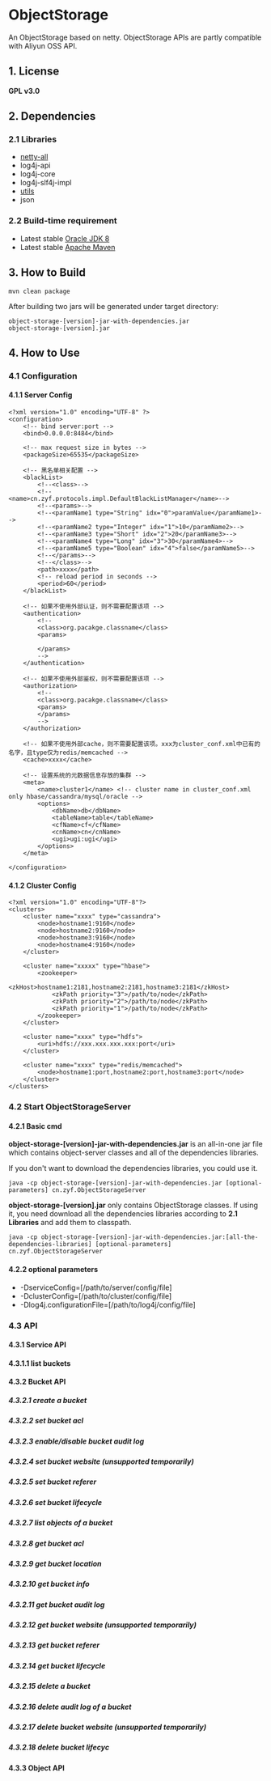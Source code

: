 # ObjectStorage
An ObjectStorage based on netty. ObjectStorage APIs are partly compatible with Aliyun OSS API. 

## 1. License

**GPL v3.0**

## 2. Dependencies

### 2.1 Libraries
 + [netty-all](http://netty.io/)
 + log4j-api
 + log4j-core
 + log4j-slf4j-impl
 + [utils](https://github.com/zhangyf/util) 
 + json
 
### 2.2 Build-time requirement
 + Latest stable [Oracle JDK 8](http://www.oracle.com/technetwork/java/javase/downloads/index.html)
 + Latest stable [Apache Maven](http://maven.apache.org/)
 
## 3. How to Build

    mvn clean package

After building two jars will be generated under target directory:
    
    object-storage-[version]-jar-with-dependencies.jar
    object-storage-[version].jar
  

## 4. How to Use
### 4.1 Configuration

#### 4.1.1 Server Config


    <?xml version="1.0" encoding="UTF-8" ?>
    <configuration>
        <!-- bind server:port -->
        <bind>0.0.0.0:8484</bind>
    
        <!-- max request size in bytes -->
        <packageSize>65535</packageSize>
    
        <!-- 黑名单相关配置 -->
        <blackList>
            <!--<class>-->
            <!--<name>cn.zyf.protocols.impl.DefaultBlackListManager</name>-->
            <!--<params>-->
            <!--<paramName1 type="String" idx="0">paramValue</paramName1>-->
            <!--<paramName2 type="Integer" idx="1">10</paramName2>-->
            <!--<paramName3 type="Short" idx="2">20</paramName3>-->
            <!--<paramName4 type="Long" idx="3">30</paramName4>-->
            <!--<paramName5 type="Boolean" idx="4">false</paramName5>-->
            <!--</params>-->
            <!--</class>-->
            <path>xxxx</path>
            <!-- reload period in seconds -->
            <period>60</period>
        </blackList>
    
        <!-- 如果不使用外部认证，则不需要配置该项 -->
        <authentication>
            <!--
            <class>org.pacakge.classname</class>
            <params>
    
            </params>
            -->
        </authentication>
    
        <!-- 如果不使用外部鉴权，则不需要配置该项 -->
        <authorization>
            <!--
            <class>org.pacakge.classname</class>
            <params>
            </params>
            -->
        </authorization>
    
        <!-- 如果不使用外部cache，则不需要配置该项。xxx为cluster_conf.xml中已有的名字，且type仅为redis/memcached -->
        <cache>xxxx</cache>
    
        <!-- 设置系统的元数据信息存放的集群 -->
        <meta>
            <name>cluster1</name> <!-- cluster name in cluster_conf.xml  only hbase/cassandra/mysql/oracle -->
            <options>
                <dbName>db</dbName>
                <tableName>table</tableName>
                <cfName>cf</cfName>
                <cnName>cn</cnName>
                <ugi>ugi:ugi</ugi>
            </options>
        </meta>
    
    </configuration>

#### 4.1.2 Cluster Config

    <?xml version="1.0" encoding="UTF-8"?>
    <clusters>
        <cluster name="xxxx" type="cassandra">
            <node>hostname1:9160</node>
            <node>hostname2:9160</node>
            <node>hostname3:9160</node>
            <node>hostname4:9160</node>
        </cluster>

        <cluster name="xxxxx" type="hbase">
            <zookeeper>
                <zkHost>hostname1:2181,hostname2:2181,hostname3:2181</zkHost>
                <zkPath priority="3">/path/to/node</zkPath>
                <zkPath priority="2">/path/to/node</zkPath>
                <zkPath priority="1">/path/to/node</zkPath>
            </zookeeper>
        </cluster>

        <cluster name="xxxx" type="hdfs">
            <uri>hdfs://xxx.xxx.xxx.xxx:port</uri>
        </cluster>

        <cluster name="xxxx" type="redis/memcached">
            <node>hostname1:port,hostname2:port,hostname3:port</node>
        </cluster>
    </clusters>


### 4.2 Start ObjectStorageServer

#### 4.2.1 Basic cmd
**object-storage-[version]-jar-with-dependencies.jar** is an all-in-one jar file which contains object-server classes and all of the dependencies libraries. 

If you don't want to download the dependencies libraries, you could use it.

    java -cp object-storage-[version]-jar-with-dependencies.jar [optional-parameters] cn.zyf.ObjectStorageServer 


**object-storage-[version].jar** only contains ObjectStorage classes. If using it, you need download all the dependencies libraries according to **2.1 Libraries** and add them to classpath.

    java -cp object-storage-[version]-jar-with-dependencies.jar:[all-the-dependencies-libraries] [optional-parameters] cn.zyf.ObjectStorageServer

#### 4.2.2 optional parameters

 + -DserviceConfig=[/path/to/server/config/file]
 + -DclusterConfig=[/path/to/cluster/config/file]
 + -Dlog4j.configurationFile=[/path/to/log4j/config/file]


### 4.3 API
#### 4.3.1 Service API
#### 4.3.1.1 list buckets

#### 4.3.2 Bucket API
##### 4.3.2.1 create a bucket
##### 4.3.2.2 set bucket acl
##### 4.3.2.3 enable/disable bucket audit log
##### 4.3.2.4 set bucket website (unsupported temporarily)
##### 4.3.2.5 set bucket referer
##### 4.3.2.6 set bucket lifecycle
##### 4.3.2.7 list objects of a bucket
##### 4.3.2.8 get bucket acl
##### 4.3.2.9 get bucket location
##### 4.3.2.10 get bucket info
##### 4.3.2.11 get bucket audit log
##### 4.3.2.12 get bucket website (unsupported temporarily)
##### 4.3.2.13 get bucket referer
##### 4.3.2.14 get bucket lifecycle
##### 4.3.2.15 delete a bucket
##### 4.3.2.16 delete audit log of a bucket
##### 4.3.2.17 delete bucket website (unsupported temporarily)
##### 4.3.2.18 delete bucket lifecyc

#### 4.3.3 Object API
